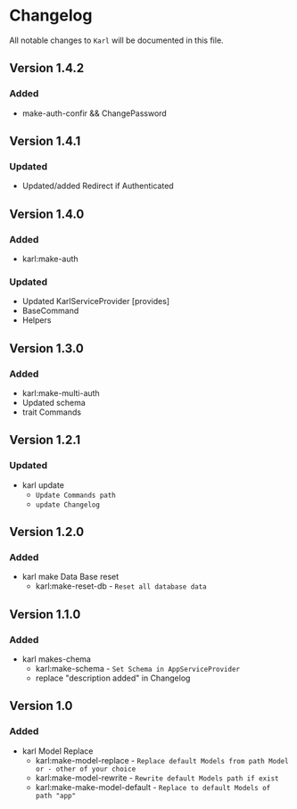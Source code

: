 # Changelog

All notable changes to `Karl` will be documented in this file.

## Version 1.4.2

### Added
-   make-auth-confir && ChangePassword

## Version 1.4.1

### Updated
-   Updated/added Redirect if Authenticated

## Version 1.4.0

### Added
-   karl:make-auth

### Updated
-   Updated KarlServiceProvider [provides]
-   BaseCommand
-   Helpers

## Version 1.3.0

### Added
-   karl:make-multi-auth
-   Updated schema
-   trait Commands

## Version 1.2.1

### Updated
- karl update
    - `Update Commands path`
    - `update Changelog`

## Version 1.2.0

### Added
- karl make Data Base reset
    - karl:make-reset-db - `Reset all database data`

## Version 1.1.0

### Added
- karl makes-chema
    - karl:make-schema - `Set Schema in AppServiceProvider`
    - replace "description added" in Changelog

## Version 1.0

### Added
- karl Model Replace
    - karl:make-model-replace - `Replace default Models from path Model or - other of your choice`
    - karl:make-model-rewrite - `Rewrite default Models path if exist`
    - karl:make-make-model-default - `Replace to default Models of path "app"`
